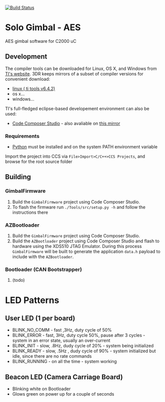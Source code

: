 [![Build Status](https://magnum.travis-ci.com/3drobotics/solo-gimbal.svg?token=DrXtEFw3btp4K1aMV8zU&branch=master)](https://magnum.travis-ci.com/3drobotics/solo-gimbal)


# Solo Gimbal - AES
AES gimbal software for C2000 uC

## Development

The compiler tools can be downloaded for Linux, OS X, and Windows from [TI's website](http://software-dl.ti.com/codegen/non-esd/downloads/download.htm#C2000). 3DR keeps mirrors of a subset of compiler versions for convenient download:

* [linux ( ti tools v6.4.2)](http://gimbal-ci.s3-website-us-east-1.amazonaws.com/compiler/ti-cgt-c2000_6.4.2.tar.gz) 
* os x...
* windows...

TI's full-fledged eclipse-based developement environment can also be used:
* [Code Composer Studio](http://www.ti.com/tool/ccstudio) - also avaliable on [this mirror](http://gimbal-ci.s3-website-us-east-1.amazonaws.com/compiler/ti.tar.gz)

### Requirements
* [Python](https://www.python.org/) must be installed and on the system PATH environment variable

Import the project into CCS via ```File>Import>C/C++>CCS Projects```, and browse for the root source folder

## Building

### GimbalFirmware

1. Build the ```GimbalFirmware``` project using Code Composer Studio.
2. To flash the firmware run ```./Tools/src/setup.py -h``` and follow the instructions there

### AZBootloader

1. Build the ```GimbalFirmware``` project using Code Composer Studio.
2. Build the ```AZBootloader``` project using Code Composer Studio and flash to hardware using the XDS510 JTAG Emulator. During this process ```GimbalFirmware``` will be built to generate the application ```data.h``` payload to include with the ```AZBootloader```.

### Bootloader (CAN Bootstrapper)

1. (todo)

# LED Patterns

## User LED (1 per board)
* BLINK_NO_COMM - fast ,3Hz, duty cycle of 50%
* BLINK_ERROR - fast, 3Hz, duty cycle 50%, pause after 3 cycles - system in an error state, usually an over-current
* BLINK_INIT - slow, .8Hz, dudy cycle of 20%  - system being initialized
* BLINK_READY - slow, .5Hz , dudy cycle of 90% - system initialized but idle, since there are no rate commands
* BLINK_RUNNING - on all the time  - system working

## Beacon LED (Camera Carriage Board)

* Blinking white on Bootloader
* Glows green on power up for a couple of seconds
